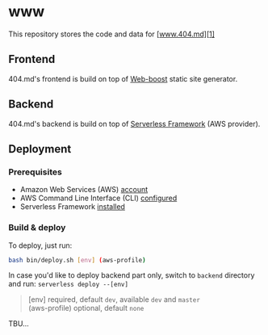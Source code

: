 # www

This repository stores the code and data for [www.404.md][1]

## Frontend

404.md's frontend is build on top of [Web-boost][2] static site generator.

## Backend

404.md's backend is build on top of [Serverless Framework][3] (AWS provider).

## Deployment

### Prerequisites

- Amazon Web Services (AWS) [account][4]
- AWS Command Line Interface (CLI) [configured][5]
- Serverless Framework [installed][6]

### Build & deploy

To deploy, just run:

```bash
bash bin/deploy.sh [env] (aws-profile)
```
In case you'd like to deploy backend part only, switch to `backend` directory and run: `serverless deploy --[env]`
> [env] required, default `dev`, available `dev` and `master` \
(aws-profile) optional, default `none`

[1]: https://www.404.md
[2]: https://github.com/ddimitrioglo/web-boost
[3]: https://github.com/serverless/serverless
[4]: https://www.youtube.com/watch?v=WviHsoz8yHk
[5]: https://docs.aws.amazon.com/cli/latest/userguide/cli-chap-getting-started.html
[6]: https://github.com/serverless/serverless#quick-start

TBU...